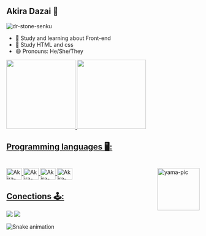 ## Akira Dazai 🎏

![dr-stone-senku](https://github.com/yamafeels/yamafeels/assets/130323616/27fa6740-cb77-4c8c-9e8f-e8a0a7c3484b)

- 🔭 Study and learning about Front-end
- 🌱 Study HTML and css
- 😄 Pronouns: He/She/They

<div>
  <a href="https://github.com/yamafeels">
  <img height="180cm" src="https://github-readme-stats.vercel.app/api?username=yamafeels&show_icons=true&theme=dracula&include_all_commits=true&count_private=true"/>
  <img height="180cm" src="https://github-readme-stats.vercel.app/api/top-langs/?username=yamafeels&layout=compact&langs_count=16&theme=dracula"/>
</div>

## Programming languages 🖥️:

<div style="display: inline_block"><br>
  <img align="center" alt="Akira-Js" height="30" width="40" src="https://cdn.jsdelivr.net/gh/devicons/devicon@latest/icons/javascript/javascript-original.svg"/>
  <img align="center" alt="Akira-HTML" height="30" width="40" src="https://cdn.jsdelivr.net/gh/devicons/devicon@latest/icons/html5/html5-original.svg"/>
  <img align="center" alt="Akira-Python" height="30" width="40" src="https://cdn.jsdelivr.net/gh/devicons/devicon@latest/icons/python/python-original.svg"/>
  <img align="center" alt="Akira-CSS" height="30" width="40" src="https://cdn.jsdelivr.net/gh/devicons/devicon@latest/icons/css3/css3-original.svg"/>
          
  <img align="right" alt="yama-pic" height="110" width="110" src="https://i.pinimg.com/564x/59/56/ea/5956ead338936527625276db72c3b222.jpg">
</div>
  
## Conections 🕹️: 
  
<div> 
  <a href="https://instagram.com/yamafeels" target="_blank"><img src="https://img.shields.io/badge/-Instagram-%23E4405F?style=for-the-badge&logo=instagram&logoColor=white" target="_blank"></a>
  <a href="https://linkedin.com/in/marilia-kuriyama-9497b4217" target="_blank"><img src="https://img.shields.io/badge/-LinkedIn-%230077B5?style=for-the-badge&logo=linkedin&logoColor=white" target="_blank"></a>  
</div>
  
  ![Snake animation](https://github.com/rafaballerini2/rafaballerini2/blob/output/github-contribution-grid-snake.svg)
  
  
  
  
